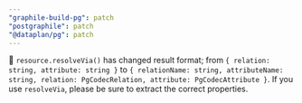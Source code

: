 ```yaml
---
"graphile-build-pg": patch
"postgraphile": patch
"@dataplan/pg": patch
---
```


🚨 `resource.resolveVia()` has changed result format; from
`{ relation: string, attribute: string }` to
`{ relationName: string, attributeName: string, relation: PgCodecRelation, attribute: PgCodecAttribute }`.
If you use `resolveVia`, please be sure to extract the correct properties.

